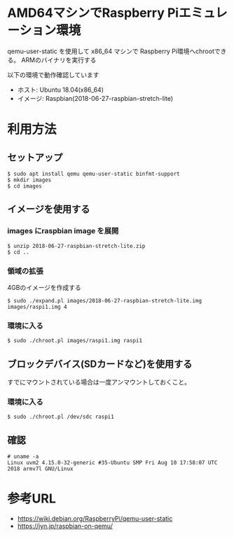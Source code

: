 # AMD64マシンでRaspberry Piエミュレーション環境

qemu-user-static を使用して x86\_64 マシンで Raspberry Pi環境へchrootできる。
ARMのバイナリを実行する

以下の環境で動作確認しています
* ホスト: Ubuntu 18.04(x86\_64)
* イメージ: Raspbian(2018-06-27-raspbian-stretch-lite)

# 利用方法

## セットアップ

	$ sudo apt install qemu qemu-user-static binfmt-support
	$ mkdir images
	$ cd images

## イメージを使用する

### images にraspbian image を展開

	$ unzip 2018-06-27-raspbian-stretch-lite.zip
	$ cd ..

### 領域の拡張

4GBのイメージを作成する

	$ sudo ./expand.pl images/2018-06-27-raspbian-stretch-lite.img images/raspi1.img 4

### 環境に入る

	$ sudo ./chroot.pl images/raspi1.img raspi1

## ブロックデバイス(SDカードなど)を使用する

すでにマウントされている場合は一度アンマウントしておくこと。

### 環境に入る

	$ sudo ./chroot.pl /dev/sdc raspi1

## 確認

	# uname -a
	Linux uvm2 4.15.0-32-generic #35-Ubuntu SMP Fri Aug 10 17:58:07 UTC 2018 armv7l GNU/Linux

# 参考URL

* https://wiki.debian.org/RaspberryPi/qemu-user-static
* https://jyn.jp/raspbian-on-qemu/

